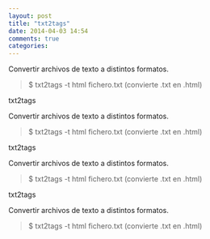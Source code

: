 ```yaml
---
layout: post
title: "txt2tags"
date: 2014-04-03 14:54
comments: true
categories: 
---
```

Convertir archivos de texto a distintos formatos.

>$ txt2tags -t html fichero.txt   (convierte .txt en .html)

txt2tags

Convertir archivos de texto a distintos formatos.

>$ txt2tags -t html fichero.txt   (convierte .txt en .html)

txt2tags

Convertir archivos de texto a distintos formatos.

>$ txt2tags -t html fichero.txt   (convierte .txt en .html)

txt2tags

Convertir archivos de texto a distintos formatos.

>$ txt2tags -t html fichero.txt   (convierte .txt en .html)

